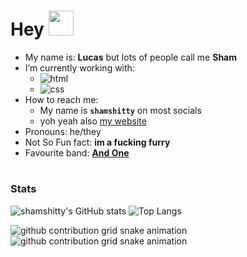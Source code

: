 # **Hey** <img src="https://static-cdn.jtvnw.net/emoticons/v2/1/default/dark/5.0" width="40">

- My name is: **Lucas** but lots of people call me **Sham**
- I’m currently working with:
    * ![html](https://img.shields.io/badge/-HTML-0d0d0d?&logo=HTML5)
    * ![css](https://img.shields.io/badge/-CSS-0d0d0d?&logo=CSS3&logoColor=blue)
- How to reach me:
    * My name is **`shamshitty`** on most socials
    * yoh yeah also [my website](https://shamshitty.xyz)
- Pronouns: he/they
- Not So Fun fact: **im a fucking furry**
- Favourite band: [**And One**](https://open.spotify.com/artist/6OAueBADydAjR5lP5NqTvv)

#

### **Stats**

![shamshitty's GitHub stats](https://github-readme-stats.vercel.app/api?username=shamshitty&show_icons=true&theme=dark)
![Top Langs](https://github-readme-stats.vercel.app/api/top-langs/?username=shamshitty&layout=compact&theme=dark)

![github contribution grid snake animation](https://raw.githubusercontent.com/shamshitty/shamshitty/output/github-contribution-grid-snake-dark.svg#gh-dark-mode-only)![github contribution grid snake animation](https://raw.githubusercontent.com/shamshitty/shamshitty/output/github-contribution-grid-snake.svg#gh-light-mode-only)
